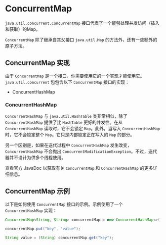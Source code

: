 # ConcurrentMap

`java.util.concurrent.ConcurrentMap` 接口代表了一个能够处理并发访问（插入和获取）的Map。

`ConcurrentMap` 除了继承自其父接口 `java.util.Map` 的方法外，还有一些额外的原子方法。

## ConcurrentMap 实现

由于 `ConcurrentMap` 是一个接口，你需要使用它的一个实现才能使用它。`java.util.concurrent` 包包含以下 `ConcurrentMap` 接口的实现：

- ConcurrentHashMap

### ConcurrentHashMap

`ConcurrentHashMap` 与 `java.util.HashTable` 类非常相似，除了 `ConcurrentHashMap` 提供了比 `HashTable` 更好的并发性。在从 `ConcurrentHashMap` 读取时，它不会锁定 `Map`。此外，当写入 `ConcurrentHashMap` 时，它不会锁定整个 `Map`。它只是内部锁定正在写入的 `Map` 的部分。

另一个区别是，如果在迭代过程中 `ConcurrentHashMap` 发生改变，`ConcurrentHashMap` 不会抛出 `ConcurrentModificationException`。不过，迭代器并不设计为供多个线程使用。

查看官方 JavaDoc 以获取有关 `ConcurrentMap` 和 `ConcurrentHashMap` 的更多详细信息。

## ConcurrentMap 示例

以下是如何使用 `ConcurrentMap` 接口的示例。示例使用了一个 `ConcurrentHashMap` 实现：

```java
ConcurrentMap<String, String> concurrentMap = new ConcurrentHashMap<>();

concurrentMap.put("key", "value");

String value = (String) concurrentMap.get("key");
```

